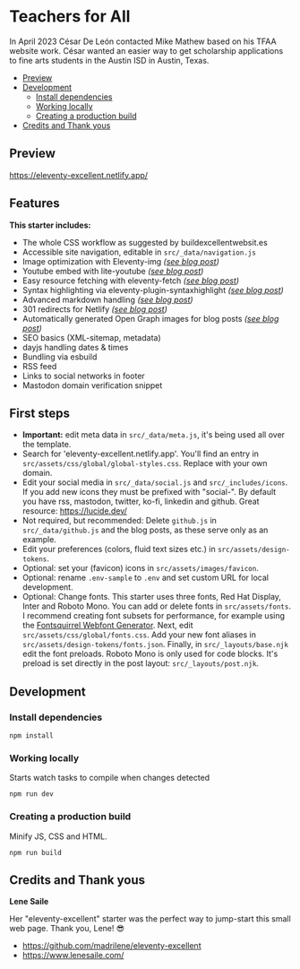 # Teachers for All

In April 2023 César De León contacted Mike Mathew based on his TFAA website work. César wanted an easier way to get scholarship applications to fine arts students in the Austin ISD in Austin, Texas.

- [Preview](#preview)
- [Development](#development)
  - [Install dependencies](#install-dependencies)
  - [Working locally](#working-locally)
  - [Creating a production build](#creating-a-production-build)
- [Credits and Thank yous](#credits-and-thank-yous)

## Preview

https://eleventy-excellent.netlify.app/

## Features

**This starter includes:**

- The whole CSS workflow as suggested by buildexcellentwebsit.es
- Accessible site navigation, editable in `src/_data/navigation.js`
- Image optimization with Eleventy-img _([see blog post](https://eleventy-excellent.netlify.app/blog/post-with-an-image/))_
- Youtube embed with lite-youtube _([see blog post](https://eleventy-excellent.netlify.app/blog/post-with-a-video/))_
- Easy resource fetching with eleventy-fetch _([see blog post](https://eleventy-excellent.netlify.app/blog/post-with-fetched-content/))_
- Syntax highlighting via eleventy-plugin-syntaxhighlight _([see blog post](https://eleventy-excellent.netlify.app/blog/post-with-some-code/))_
- Advanced markdown handling _([see blog post](https://eleventy-excellent.netlify.app/blog/post-with-all-the-markdown/))_
- 301 redirects for Netlify _([see blog post](https://eleventy-excellent.netlify.app/blog/post-with-301-redirects/))_
- Automatically generated Open Graph images for blog posts _([see blog post](https://eleventy-excellent.netlify.app/blog/open-graph-images/))_
- SEO basics (XML-sitemap, metadata)
- dayjs handling dates & times
- Bundling via esbuild
- RSS feed
- Links to social networks in footer
- Mastodon domain verification snippet

## First steps

- **Important:** edit meta data in `src/_data/meta.js`, it's being used all over the template.
- Search for 'eleventy-excellent.netlify.app'. You'll find an entry in `src/assets/css/global/global-styles.css`. Replace with your own domain.
- Edit your social media in `src/_data/social.js` and `src/_includes/icons`. If you add new icons they must be prefixed with "social-". By default you have rss, mastodon, twitter, ko-fi, linkedin and github. Great resource: https://lucide.dev/
- Not required, but recommended: Delete `github.js` in `src/_data/github.js` and the blog posts, as these serve only as an example.
- Edit your preferences (colors, fluid text sizes etc.) in `src/assets/design-tokens`.
- Optional: set your (favicon) icons in `src/assets/images/favicon`.
- Optional: rename `.env-sample` to `.env` and set custom URL for local development.
- Optional: Change fonts. This starter uses three fonts, Red Hat Display, Inter and Roboto Mono. You can add or delete fonts in `src/assets/fonts`. I recommend creating font subsets for performance, for example using the [Fontsquirrel Webfont Generator](https://www.fontsquirrel.com/tools/webfont-generator). Next, edit `src/assets/css/global/fonts.css`. Add your new font aliases in `src/assets/design-tokens/fonts.json`. Finally, in `src/_layouts/base.njk` edit the font preloads. Roboto Mono is only used for code blocks. It's preload is set directly in the post layout: `src/_layouts/post.njk`.

## Development

### Install dependencies

```
npm install
```

### Working locally

Starts watch tasks to compile when changes detected

```
npm run dev
```

### Creating a production build

Minify JS, CSS and HTML.

```
npm run build
```

## Credits and Thank yous

**Lene Saile**

Her "eleventy-excellent" starter was the perfect way to jump-start this small web page. Thank you, Lene! :sunglasses:

- https://github.com/madrilene/eleventy-excellent
- https://www.lenesaile.com/
